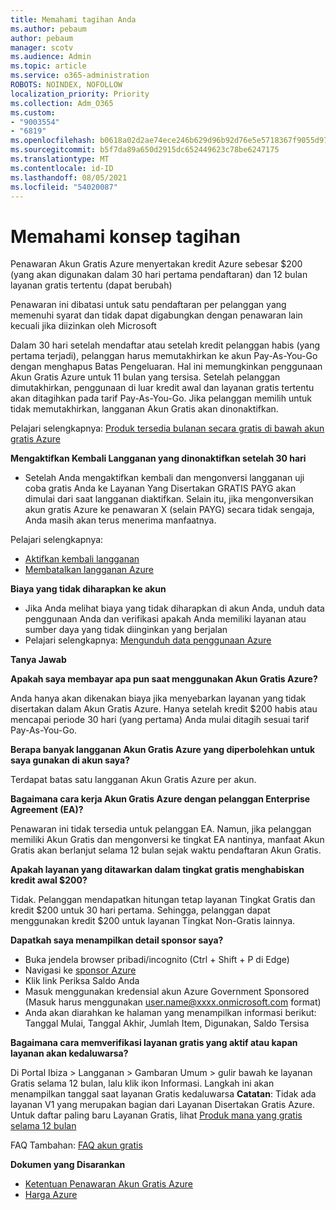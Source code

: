 ```yaml
---
title: Memahami tagihan Anda
ms.author: pebaum
author: pebaum
manager: scotv
ms.audience: Admin
ms.topic: article
ms.service: o365-administration
ROBOTS: NOINDEX, NOFOLLOW
localization_priority: Priority
ms.collection: Adm_O365
ms.custom:
- "9003554"
- "6819"
ms.openlocfilehash: b0618a02d2ae74ece246b629d96b92d76e5e5718367f9055d9783c1440a7a70b
ms.sourcegitcommit: b5f7da89a650d2915dc652449623c78be6247175
ms.translationtype: MT
ms.contentlocale: id-ID
ms.lasthandoff: 08/05/2021
ms.locfileid: "54020087"
---
```

# <a name="understand-billing-amount"></a>Memahami konsep tagihan

Penawaran Akun Gratis Azure menyertakan kredit Azure sebesar $200 (yang akan digunakan dalam 30 hari pertama pendaftaran) dan 12 bulan layanan gratis tertentu (dapat berubah)

Penawaran ini dibatasi untuk satu pendaftaran per pelanggan yang memenuhi syarat dan tidak dapat digabungkan dengan penawaran lain kecuali jika diizinkan oleh Microsoft

Dalam 30 hari setelah mendaftar atau setelah kredit pelanggan habis (yang pertama terjadi), pelanggan harus memutakhirkan ke akun Pay-As-You-Go dengan menghapus Batas Pengeluaran. Hal ini memungkinkan penggunaan Akun Gratis Azure untuk 11 bulan yang tersisa. Setelah pelanggan dimutakhirkan, penggunaan di luar kredit awal dan layanan gratis tertentu akan ditagihkan pada tarif Pay-As-You-Go. Jika pelanggan memilih untuk tidak memutakhirkan, langganan Akun Gratis akan dinonaktifkan.

Pelajari selengkapnya: [Produk tersedia bulanan secara gratis di bawah akun gratis Azure](https://azure.microsoft.com/free/free-account-faq/)

**Mengaktifkan Kembali Langganan yang dinonaktifkan setelah 30 hari**

- Setelah Anda mengaktifkan kembali dan mengonversi langganan uji coba gratis Anda ke Layanan Yang Disertakan GRATIS PAYG akan dimulai dari saat langganan diaktifkan. Selain itu, jika mengonversikan akun gratis Azure ke penawaran X (selain PAYG) secara tidak sengaja, Anda masih akan terus menerima manfaatnya.

Pelajari selengkapnya: 
- [Aktifkan kembali langganan](https://docs.microsoft.com/azure/billing/billing-subscription-become-disable?WT.mc_id=Portal-Microsoft_Azure_Support)
- [Membatalkan langganan Azure](https://docs.microsoft.com/azure/billing/billing-how-to-cancel-azure-subscription?WT.mc_id=Portal-Microsoft_Azure_Support)

**Biaya yang tidak diharapkan ke akun**

- Jika Anda melihat biaya yang tidak diharapkan di akun Anda, unduh data penggunaan Anda dan verifikasi apakah Anda memiliki layanan atau sumber daya yang tidak diinginkan yang berjalan
- Pelajari selengkapnya: [Mengunduh data penggunaan Azure](https://docs.microsoft.com/azure/billing/billing-download-azure-invoice-daily-usage-date?WT.mc_id=Portal-Microsoft_Azure_Support#download-usage)

**Tanya Jawab**

**Apakah saya membayar apa pun saat menggunakan Akun Gratis Azure?**

Anda hanya akan dikenakan biaya jika menyebarkan layanan yang tidak disertakan dalam Akun Gratis Azure. Hanya setelah kredit $200 habis atau mencapai periode 30 hari (yang pertama) Anda mulai ditagih sesuai tarif Pay-As-You-Go.

**Berapa banyak langganan Akun Gratis Azure yang diperbolehkan untuk saya gunakan di akun saya?**  

Terdapat batas satu langganan Akun Gratis Azure per akun.

**Bagaimana cara kerja Akun Gratis Azure dengan pelanggan Enterprise Agreement (EA)?**  

Penawaran ini tidak tersedia untuk pelanggan EA. Namun, jika pelanggan memiliki Akun Gratis dan mengonversi ke tingkat EA nantinya, manfaat Akun Gratis akan berlanjut selama 12 bulan sejak waktu pendaftaran Akun Gratis.

**Apakah layanan yang ditawarkan dalam tingkat gratis menghabiskan kredit awal $200?**  

Tidak. Pelanggan mendapatkan hitungan tetap layanan Tingkat Gratis dan kredit $200 untuk 30 hari pertama. Sehingga, pelanggan dapat menggunakan kredit $200 untuk layanan Tingkat Non-Gratis lainnya.

**Dapatkah saya menampilkan detail sponsor saya?**

- Buka jendela browser pribadi/incognito (Ctrl + Shift + P di Edge)
- Navigasi ke [sponsor Azure](http://www.microsoftazuresponsorships.com/)
- Klik link Periksa Saldo Anda
- Masuk menggunakan kredensial akun Azure Government Sponsored (Masuk harus menggunakan user.name@xxxx.onmicrosoft.com format)
- Anda akan diarahkan ke halaman yang menampilkan informasi berikut: Tanggal Mulai, Tanggal Akhir, Jumlah Item, Digunakan, Saldo Tersisa

**Bagaimana cara memverifikasi layanan gratis yang aktif atau kapan layanan akan kedaluwarsa?**

Di Portal Ibiza > Langganan > Gambaran Umum > gulir bawah ke layanan Gratis selama 12 bulan, lalu klik ikon Informasi. Langkah ini akan menampilkan tanggal saat layanan Gratis kedaluwarsa **Catatan**: Tidak ada layanan V1 yang merupakan bagian dari Layanan Disertakan Gratis Azure. Untuk daftar paling baru Layanan Gratis, lihat [Produk mana yang gratis selama 12 bulan](http://www.microsoftazuresponsorships.com/)

FAQ Tambahan: [FAQ akun gratis](https://azure.microsoft.com/free/free-account-faq/)

**Dokumen yang Disarankan**

- [Ketentuan Penawaran Akun Gratis Azure](https://azure.microsoft.com/offers/ms-azr-0044p/)
- [Harga Azure](https://azure.microsoft.com/pricing/)